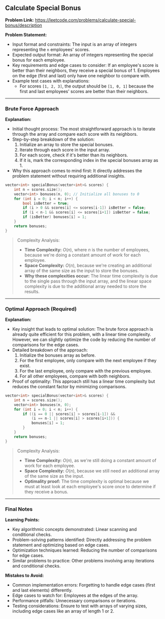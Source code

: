 ## Calculate Special Bonus
**Problem Link:** https://leetcode.com/problems/calculate-special-bonus/description

**Problem Statement:**
- Input format and constraints: The input is an array of integers representing the `n` employees' scores.
- Expected output format: An array of integers representing the special bonus for each employee.
- Key requirements and edge cases to consider: If an employee's score is better than their neighbors, they receive a special bonus of 1. Employees on the edge (first and last) only have one neighbor to compare with.
- Example test cases with explanations:
  - For scores `[1, 2, 3]`, the output should be `[1, 0, 1]` because the first and last employees' scores are better than their neighbors.

---

### Brute Force Approach

**Explanation:**
- Initial thought process: The most straightforward approach is to iterate through the array and compare each score with its neighbors.
- Step-by-step breakdown of the solution:
  1. Initialize an array to store the special bonuses.
  2. Iterate through each score in the input array.
  3. For each score, check if it's better than its neighbors.
  4. If it is, mark the corresponding index in the special bonuses array as 1.
- Why this approach comes to mind first: It directly addresses the problem statement without requiring additional insights.

```cpp
vector<int> specialBonus(vector<int>& scores) {
    int n = scores.size();
    vector<int> bonuses(n, 0); // Initialize all bonuses to 0
    for (int i = 0; i < n; i++) {
        bool isBetter = true;
        if (i > 0 && scores[i] <= scores[i-1]) isBetter = false;
        if (i < n-1 && scores[i] <= scores[i+1]) isBetter = false;
        if (isBetter) bonuses[i] = 1;
    }
    return bonuses;
}
```

> Complexity Analysis:
> - **Time Complexity:** $O(n)$, where $n$ is the number of employees, because we're doing a constant amount of work for each employee.
> - **Space Complexity:** $O(n)$, because we're creating an additional array of the same size as the input to store the bonuses.
> - **Why these complexities occur:** The linear time complexity is due to the single pass through the input array, and the linear space complexity is due to the additional array needed to store the results.

---

### Optimal Approach (Required)

**Explanation:**
- Key insight that leads to optimal solution: The brute force approach is already quite efficient for this problem, with a linear time complexity. However, we can slightly optimize the code by reducing the number of comparisons for the edge cases.
- Detailed breakdown of the approach:
  1. Initialize the bonuses array as before.
  2. For the first employee, only compare with the next employee if they exist.
  3. For the last employee, only compare with the previous employee.
  4. For all other employees, compare with both neighbors.
- Proof of optimality: This approach still has a linear time complexity but reduces the constant factor by minimizing comparisons.

```cpp
vector<int> specialBonus(vector<int>& scores) {
    int n = scores.size();
    vector<int> bonuses(n, 0);
    for (int i = 0; i < n; i++) {
        if ((i == 0 || scores[i] > scores[i-1]) && 
            (i == n-1 || scores[i] > scores[i+1])) {
            bonuses[i] = 1;
        }
    }
    return bonuses;
}
```

> Complexity Analysis:
> - **Time Complexity:** $O(n)$, as we're still doing a constant amount of work for each employee.
> - **Space Complexity:** $O(n)$, because we still need an additional array of the same size as the input.
> - **Optimality proof:** The time complexity is optimal because we must at least look at each employee's score once to determine if they receive a bonus.

---

### Final Notes

**Learning Points:**
- Key algorithmic concepts demonstrated: Linear scanning and conditional checks.
- Problem-solving patterns identified: Directly addressing the problem statement and optimizing based on edge cases.
- Optimization techniques learned: Reducing the number of comparisons for edge cases.
- Similar problems to practice: Other problems involving array iterations and conditional checks.

**Mistakes to Avoid:**
- Common implementation errors: Forgetting to handle edge cases (first and last elements) differently.
- Edge cases to watch for: Employees at the edges of the array.
- Performance pitfalls: Unnecessary comparisons or iterations.
- Testing considerations: Ensure to test with arrays of varying sizes, including edge cases like an array of length 1 or 2.